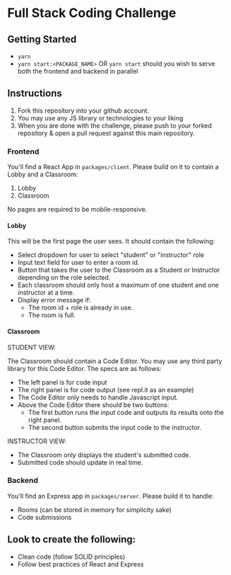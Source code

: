 # Full Stack Coding Challenge

## Getting Started

- `yarn`
- `yarn start:<PACKAGE_NAME>` OR `yarn start` should you wish to serve both the frontend and backend in parallel

## Instructions

1. Fork this repository into your github account.
1. You may use any JS library or technologies to your liking
1. When you are done with the challenge, please push to your forked repository & open a pull request against this main repository.

### Frontend

You'll find a React App in `packages/client`. Please build on it to contain a Lobby and a Classroom:

1. Lobby
2. Classroom

No pages are required to be mobile-responsive.

#### Lobby

This will be the first page the user sees. It should contain the following:

- Select dropdown for user to select "student" or "instructor" role
- Input text field for user to enter a room id.
- Button that takes the user to the Classroom as a Student or Instructor depending on the role selected.
- Each classroom should only host a maximum of one student and one instructor at a time.
- Display error message if:
  - The room id + role is already in use.
  - The room is full.

#### Classroom

STUDENT VIEW:

The Classroom should contain a Code Editor. You may use any third party library for this Code Editor. The specs are as follows:

- The left panel is for code input
- The right panel is for code output (see repl.it as an example)
- The Code Editor only needs to handle Javascript input.
- Above the Code Editor there should be two buttons:
  - The first button runs the input code and outputs its results onto the right panel.
  - The second button submits the input code to the instructor.

INSTRUCTOR VIEW:

- The Classroom only displays the student's submitted code.
- Submitted code should update in real time.

### Backend

You'll find an Express app in `packages/server`. Please build it to handle:

- Rooms (can be stored in memory for simplicity sake)
- Code submissions

## Look to create the following:

- Clean code (follow SOLID principles)
- Follow best practices of React and Express
